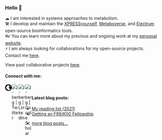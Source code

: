 ### Hello 👋

☁ I am interested in systems approaches to metabolism.    
🛠 I develop and maintain the [XPRESSyourself](https://github.com/XPRESSyourself/XPRESSpipe), [Metaboverse](https://github.com/Metaboverse/Metaboverse), and [Electrum](https://github.com/Electrum-app/Electrum) open-source bioinformatics tools.    
👓 You can learn more about my previous and ongoing work at my [personal website](https://jordanberg.xyz).    
⚡ I am always looking for collaborations for my open-source projects. Contact me [here](https://github.com/j-berg/j-berg/issues).  
   
View past collaborative projects [here](https://github.com/users/j-berg/projects/8).

#### Connect with me:

[<img align="left" alt="j-berg.github.io" width="22px" src="https://raw.githubusercontent.com/iconic/open-iconic/master/svg/globe.svg" />][website]
[<img align="left" alt="j-berg | Twitter" width="22px" src="https://cdn.jsdelivr.net/npm/simple-icons@v3/icons/twitter.svg" />][twitter]
[<img align="left" alt="j-berg | LinkedIn" width="22px" src="https://cdn.jsdelivr.net/npm/simple-icons@v3/icons/linkedin.svg" />][linkedin]
[<img align="left" alt="j-berg | Google Scholar" width="22px" src="https://cdn.jsdelivr.net/npm/simple-icons@v3/icons/googlescholar.svg" />][googlescholar]    

<br>

#### Latest blog posts:

<!-- BLOG-POST-LIST:START -->
- [My reading list (2021)](https://j-berg.github.io/blog/2021-07-01_My-reading-list-2021.html)
- [Getting an F99/K00 Fellowship](https://j-berg.github.io/blog/2021-07-03_Getting-an-F99-K00-Fellowship.html)
<!-- BLOG-POST-LIST:END -->
- [more blog posts...](https://j-berg.github.io/blog.html)


[website]: https://j-berg.github.io
[twitter]: https://twitter.com/jordanberg0
[linkedin]: https://www.linkedin.com/in/jordan-a-berg/
[googlescholar]: https://scholar.google.com/citations?user=0XsLZ3sAAAAJ&hl=en



